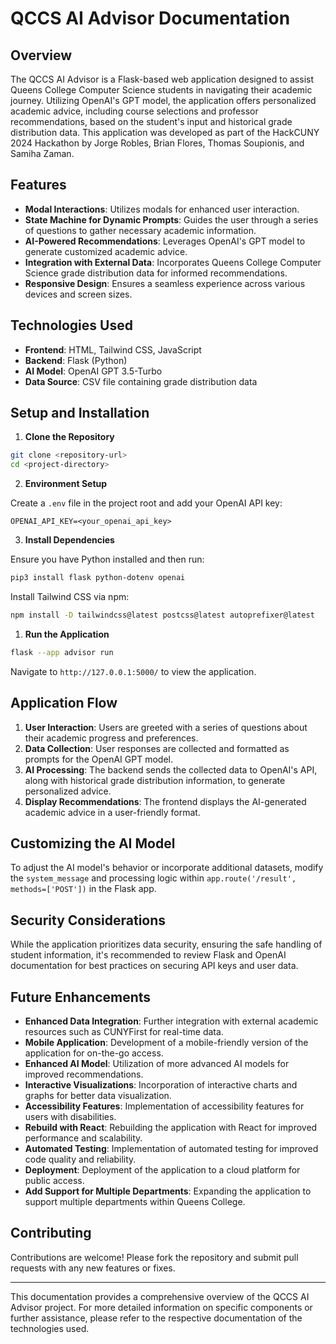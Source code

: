 # QCCS AI Advisor Documentation

## Overview

The QCCS AI Advisor is a Flask-based web application designed to assist Queens College Computer Science students in navigating their academic journey. Utilizing OpenAI's GPT model, the application offers personalized academic advice, including course selections and professor recommendations, based on the student's input and historical grade distribution data. This application was developed as part of the HackCUNY 2024 Hackathon by Jorge Robles, Brian Flores, Thomas Soupionis, and Samiha Zaman.

## Features

- **Modal Interactions**: Utilizes modals for enhanced user interaction.
- **State Machine for Dynamic Prompts**: Guides the user through a series of questions to gather necessary academic information.
- **AI-Powered Recommendations**: Leverages OpenAI's GPT model to generate customized academic advice.
- **Integration with External Data**: Incorporates Queens College Computer Science grade distribution data for informed recommendations.
- **Responsive Design**: Ensures a seamless experience across various devices and screen sizes.

## Technologies Used

- **Frontend**: HTML, Tailwind CSS, JavaScript
- **Backend**: Flask (Python)
- **AI Model**: OpenAI GPT 3.5-Turbo
- **Data Source**: CSV file containing grade distribution data

## Setup and Installation

1. **Clone the Repository**

```bash
git clone <repository-url>
cd <project-directory>
```

2. **Environment Setup**

Create a `.env` file in the project root and add your OpenAI API key:

```
OPENAI_API_KEY=<your_openai_api_key>
```

3. **Install Dependencies**

Ensure you have Python installed and then run:

```bash
pip3 install flask python-dotenv openai
```

Install Tailwind CSS via npm:

```bash
npm install -D tailwindcss@latest postcss@latest autoprefixer@latest
```
1. **Run the Application**

```bash
flask --app advisor run
```

Navigate to `http://127.0.0.1:5000/` to view the application.

## Application Flow

1. **User Interaction**: Users are greeted with a series of questions about their academic progress and preferences.
2. **Data Collection**: User responses are collected and formatted as prompts for the OpenAI GPT model.
3. **AI Processing**: The backend sends the collected data to OpenAI's API, along with historical grade distribution information, to generate personalized advice.
4. **Display Recommendations**: The frontend displays the AI-generated academic advice in a user-friendly format.

## Customizing the AI Model

To adjust the AI model's behavior or incorporate additional datasets, modify the `system_message` and processing logic within `app.route('/result', methods=['POST'])` in the Flask app.

## Security Considerations

While the application prioritizes data security, ensuring the safe handling of student information, it's recommended to review Flask and OpenAI documentation for best practices on securing API keys and user data.

## Future Enhancements

- **Enhanced Data Integration**: Further integration with external academic resources such as CUNYFirst for real-time data.
- **Mobile Application**: Development of a mobile-friendly version of the application for on-the-go access.
- **Enhanced AI Model**: Utilization of more advanced AI models for improved recommendations.
- **Interactive Visualizations**: Incorporation of interactive charts and graphs for better data visualization.
- **Accessibility Features**: Implementation of accessibility features for users with disabilities.
- **Rebuild with React**: Rebuilding the application with React for improved performance and scalability.
- **Automated Testing**: Implementation of automated testing for improved code quality and reliability.
- **Deployment**: Deployment of the application to a cloud platform for public access.
- **Add Support for Multiple Departments**: Expanding the application to support multiple departments within Queens College.

## Contributing

Contributions are welcome! Please fork the repository and submit pull requests with any new features or fixes.

---

This documentation provides a comprehensive overview of the QCCS AI Advisor project. For more detailed information on specific components or further assistance, please refer to the respective documentation of the technologies used.
